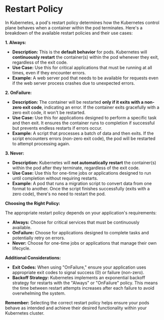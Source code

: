 # Restart Policy

In Kubernetes, a pod's restart policy determines how the Kubernetes control plane behaves when a container within the pod terminates. Here's a breakdown of the available restart policies and their use cases:

**1. Always:**

* **Description:** This is the **default behavior** for pods. Kubernetes will **continuously restart** the container(s) within the pod whenever they exit, regardless of the exit code.
* **Use Case:** Use this for critical applications that must be running at all times, even if they encounter errors.
* **Example:** A web server pod that needs to be available for requests even if the web server process crashes due to unexpected errors.

**2. OnFailure:**

* **Description:** The container will be restarted **only if it exits with a non-zero exit code**, indicating an error. If the container exits gracefully with a zero exit code, it won't be restarted.
* **Use Case:** Use this for applications designed to perform a specific task and then exit. It ensures the container runs to completion if successful but prevents endless restarts if errors occur.
* **Example:** A script that processes a batch of data and then exits. If the script encounters errors (non-zero exit code), the pod will be restarted to attempt processing again.

**3. Never:**

* **Description:** Kubernetes will **not automatically restart** the container(s) within the pod after they terminate, regardless of the exit code.
* **Use Case:** Use this for one-time jobs or applications designed to run until completion without requiring restarts.
* **Example:** A pod that runs a migration script to convert data from one format to another. Once the script finishes successfully (exits with a zero code), there's no need to restart the pod.

**Choosing the Right Policy:**

The appropriate restart policy depends on your application's requirements:

* **Always:** Choose for critical services that must be continuously available.
* **OnFailure:** Choose for applications designed to complete tasks and potentially retry on errors.
* **Never:** Choose for one-time jobs or applications that manage their own lifecycle.

**Additional Considerations:**

* **Exit Codes:** When using "OnFailure," ensure your application uses appropriate exit codes to signal success (0) or failure (non-zero).
* **Backoff Strategy:** Kubernetes implements an exponential backoff strategy for restarts with the "Always" or "OnFailure" policy. This means the time between restart attempts increases after each failure to avoid overwhelming the system.

**Remember:** Selecting the correct restart policy helps ensure your pods behave as intended and achieve their desired functionality within your Kubernetes cluster.
